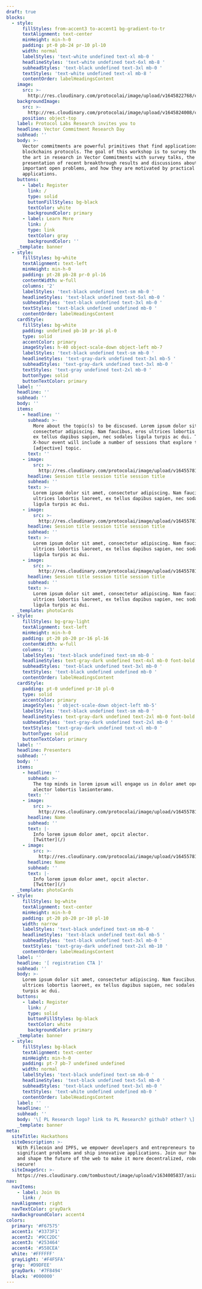 ```yaml
---
draft: true
blocks:
  - style:
      fillStyles: from-accent3 to-accent1 bg-gradient-to-tr
      textAlignment: text-center
      minHeight: min-h-0
      padding: pt-0 pb-24 pr-10 pl-10
      width: normal
      labelStyles: 'text-white undefined text-xl mb-0 '
      headlineStyles: 'text-white undefined text-6xl mb-8 '
      subheadStyles: 'text-black undefined text-3xl mb-0 '
      textStyles: 'text-white undefined text-xl mb-8 '
      contentOrder: labelHeadingsContent
    image:
      src: >-
        http://res.cloudinary.com/protocolai/image/upload/v1645822768/cryptonet/hero-image_bbybtb.svg
    backgroundImage:
      src: >-
        http://res.cloudinary.com/protocolai/image/upload/v1645824008/cryptonet/hero-bg_lrgsrl.svg
      position: object-top
    label: Protocol Labs Research invites you to
    headline: Vector Commitment Research Day
    subhead: ''
    body: >-
      Vector commitments are powerful primitives that find applications in many
      blockchains protocols. The goal of this workshop is to survey the state of
      the art in research in Vector Commitments with survey talks, the
      presentation of recent breakthrough results and discussions about the
      important open problems, and how they are motivated by practical
      applications.
    buttons:
      - label: Register
        link: /
        type: solid
        buttonFillStyles: bg-black
        textColor: white
        backgroundColor: primary
      - label: Learn More
        link: /
        type: link
        textColor: gray
        backgroundColor: ''
    _template: banner
  - style:
      fillStyles: bg-white
      textAlignment: text-left
      minHeight: min-h-0
      padding: pt-28 pb-28 pr-0 pl-16
      contentWidth: w-full
      columns: '2'
      labelStyles: 'text-black undefined text-sm mb-0 '
      headlineStyles: 'text-black undefined text-5xl mb-0 '
      subheadStyles: 'text-black undefined text-3xl mb-0 '
      textStyles: 'text-black undefined undefined mb-0 '
      contentOrder: labelHeadingsContent
    cardStyle:
      fillStyles: bg-white
      padding: undefined pb-10 pr-16 pl-0
      type: solid
      accentColor: primary
      imageStyles: h-40 object-scale-down object-left mb-7
      labelStyles: 'text-black undefined text-sm mb-0 '
      headlineStyles: 'text-gray-dark undefined text-3xl mb-5 '
      subheadStyles: 'text-gray-dark undefined text-3xl mb-0 '
      textStyles: 'text-gray undefined text-2xl mb-0 '
      buttonType: solid
      buttonTextColor: primary
    label: ''
    headline: ''
    subhead: ''
    body: ''
    items:
      - headline: ''
        subhead: >-
          More about the topic(s) to be discused. Lorem ipsum dolor sit amet,
          consectetur adipiscing. Nam faucibus, eros ultrices lobortis laoreet,
          ex tellus dapibus sapien, nec sodales ligula turpis ac dui. This
          X-hour event will include a number of sessions that explore this
          [adjective] topic.
        text: ''
      - image:
          src: >-
            http://res.cloudinary.com/protocolai/image/upload/v1645578173/cryptonet/gray-placeholder-sm_cusbl6.png
        headline: Session title session title session title
        subhead: ''
        text: >-
          Lorem ipsum dolor sit amet, consectetur adipiscing. Nam faucibus, eros
          ultrices lobortis laoreet, ex tellus dapibus sapien, nec sodales
          ligula turpis ac dui.
      - image:
          src: >-
            http://res.cloudinary.com/protocolai/image/upload/v1645578173/cryptonet/gray-placeholder-sm_cusbl6.png
        headline: Session title session title session title
        subhead: ''
        text: >-
          Lorem ipsum dolor sit amet, consectetur adipiscing. Nam faucibus, eros
          ultrices lobortis laoreet, ex tellus dapibus sapien, nec sodales
          ligula turpis ac dui.
      - image:
          src: >-
            http://res.cloudinary.com/protocolai/image/upload/v1645578173/cryptonet/gray-placeholder-sm_cusbl6.png
        headline: Session title session title session title
        subhead: ''
        text: >-
          Lorem ipsum dolor sit amet, consectetur adipiscing. Nam faucibus, eros
          ultrices lobortis laoreet, ex tellus dapibus sapien, nec sodales
          ligula turpis ac dui.
    _template: photoCards
  - style:
      fillStyles: bg-gray-light
      textAlignment: text-left
      minHeight: min-h-0
      padding: pt-20 pb-20 pr-16 pl-16
      contentWidth: w-full
      columns: '3'
      labelStyles: 'text-black undefined text-sm mb-0 '
      headlineStyles: text-gray-dark undefined text-4xl mb-0 font-bold
      subheadStyles: 'text-black undefined text-3xl mb-0 '
      textStyles: 'text-black undefined undefined mb-0 '
      contentOrder: labelHeadingsContent
    cardStyle:
      padding: pt-0 undefined pr-10 pl-0
      type: solid
      accentColor: primary
      imageStyles: ' object-scale-down object-left mb-5'
      labelStyles: 'text-black undefined text-sm mb-0 '
      headlineStyles: text-gray-dark undefined text-2xl mb-0 font-bold
      subheadStyles: 'text-gray-dark undefined text-2xl mb-0 '
      textStyles: 'text-gray-dark undefined text-xl mb-0 '
      buttonType: solid
      buttonTextColor: primary
    label: ''
    headline: Presenters
    subhead: ''
    body: ''
    items:
      - headline: ''
        subhead: >-
          The top minds in lorem ipsum will engage us in dolor amet opcit
          alector lobortis lasionteramo.
        text: ''
      - image:
          src: >-
            http://res.cloudinary.com/protocolai/image/upload/v1645578168/cryptonet/white-placeholder-md_wdmspr.png
        headline: Name
        subhead: ''
        text: |-
          Info lorem ipsum dolor amet, opcit alector.  
          [Twitter](/)
      - image:
          src: >-
            http://res.cloudinary.com/protocolai/image/upload/v1645578168/cryptonet/white-placeholder-md_wdmspr.png
        headline: Name
        subhead: ''
        text: |-
          Info lorem ipsum dolor amet, opcit alector.  
          [Twitter](/)
    _template: photoCards
  - style:
      fillStyles: bg-white
      textAlignment: text-center
      minHeight: min-h-0
      padding: pt-20 pb-20 pr-10 pl-10
      width: narrow
      labelStyles: 'text-black undefined text-sm mb-0 '
      headlineStyles: 'text-black undefined text-6xl mb-5 '
      subheadStyles: 'text-black undefined text-3xl mb-0 '
      textStyles: 'text-gray-dark undefined text-2xl mb-10 '
      contentOrder: labelHeadingsContent
    label: ''
    headline: '[ registration CTA ]'
    subhead: ''
    body: >-
      Lorem ipsum dolor sit amet, consectetur adipiscing. Nam faucibus, eros
      ultrices lobortis laoreet, ex tellus dapibus sapien, nec sodales ligula
      turpis ac dui.
    buttons:
      - label: Register
        link: /
        type: solid
        buttonFillStyles: bg-black
        textColor: white
        backgroundColor: primary
    _template: banner
  - style:
      fillStyles: bg-black
      textAlignment: text-center
      minHeight: min-h-0
      padding: pt-7 pb-7 undefined undefined
      width: normal
      labelStyles: 'text-black undefined text-sm mb-0 '
      headlineStyles: 'text-black undefined text-5xl mb-0 '
      subheadStyles: 'text-black undefined text-3xl mb-0 '
      textStyles: 'text-white undefined undefined mb-0 '
      contentOrder: labelHeadingsContent
    label: ''
    headline: ''
    subhead: ''
    body: '\[ PL Research logo? link to PL Research? github? other? \]'
    _template: banner
meta:
  siteTitle: Hackathons
  siteDescription: >-
    With Filecoin and IPFS, we empower developers and entrepreneurs to solve
    significant problems and ship innovative applications. Join our hackathons
    and shape the future of the web to make it more decentralized, robust, and
    secure!
  siteImageSrc: >-
    https://res.cloudinary.com/tombustout/image/upload/v1634005837/asia-hackathon-hero_isb8ak.png
nav:
  navItems:
    - label: Join Us
      link: /
  navAlignment: right
  navTextColor: grayDark
  navBackgroundColor: accent4
colors:
  primary: '#F67575'
  accent1: '#3373F1'
  accent2: '#9CC2DC'
  accent3: '#253464'
  accent4: '#558CEA'
  white: '#FFFFFF'
  grayLight: '#F4F5FA'
  gray: '#D9DFEE'
  grayDark: '#7F8494'
  black: '#000000'
---
```


